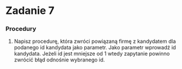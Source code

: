 # Zadanie 7

### Procedury

1) Napisz procedurę, która zwróci powiązaną firmę z kandydatem dla podanego id kandydata jako parametr. Jako parametr wprowadź id kandydata. Jeżeli id jest mniejsze od 1 wtedy zapytanie powinno zwrócić błąd odnośnie wybranego id.
